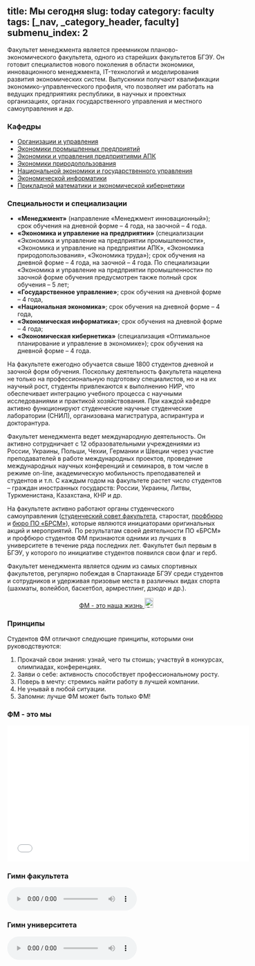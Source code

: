 title: Мы сегодня
slug: today
category: faculty
tags: [_nav, _category_header, faculty]
submenu_index: 2
---

Факультет менеджмента является преемником планово-экономического факультета, одного из старейших факультетов БГЭУ. Он готовит специалистов нового поколения в области экономики, инновационного менеджмента, IT-технологий и моделирования развития экономических систем. Выпускники получают квалификации экономико-управленческого профиля, что позволяет им работать на ведущих предприятиях республики, в научных и проектных организациях, органах государственного управления и местного самоуправления и др.

### Кафедры

- [Организации и управления](/departments/organization_and_management)
- [Экономики промышленных предприятий](/departments/industrial_economics)
- [Экономики и управления предприятиями АПК](/departments/agricultural_economics)
- [Экономики природопользования](/departments/environmental_economics)
- [Национальной экономики и государственного управления](/departments/national_economy)
- [Экономической информатики](/departments/economic_informatics)
- [Прикладной математики и экономической кибернетики](/departments/economic_cybernetics)

### Cпециальности и специализации

- __«Менеджмент»__ (направление «Менеджмент инновационный»); срок обучения на дневной форме – 4 года, на заочной – 4 года.
- __«Экономика и управление на предприятии»__ (специализации «Экономика и управление на предприятии промышленности», «Экономика и управление на предприятии АПК», «Экономика природопользования», «Экономика труда»); срок обучения на дневной форме – 4 года, на заочной – 4 года. По специализации «Экономика и управление на предприятии промышленности» по заочной форме обучения предусмотрен также полный срок обучения – 5 лет;
- __«Государственное управление»__; срок обучения на дневной форме – 4 года,
- __«Национальная экономика»__; срок обучения на дневной форме – 4 года,
- __«Экономическая информатика»__; срок обучения на дневной форме – 4 года;
- __«Экономическая кибернетика»__ (специализация «Оптимальное планирование и управление в экономике»); срок обучения на дневной форме – 4 года.

На факультете ежегодно обучается свыше 1800 студентов дневной и заочной форм обучения. Поскольку деятельность факультета нацелена не только на профессиональную подготовку специалистов, но и на их научный рост, студенты привлекаются к выполнению НИР, что обеспечивает интеграцию учебного процесса с научными исследованиями и практикой хозяйствования. При каждой кафедре активно функционируют студенческие научные студенческие лаборатории (СНИЛ), организована магистратура, аспирантура и докторантура.

Факультет менеджмента ведет международную деятельность. Он активно сотрудничает с 12 образовательными учреждениями из России, Украины, Польши, Чехии, Германии и Швеции через участие преподавателей в работе международных проектов, проведение международных научных конференций и семинаров, в том числе в режиме on-line, академическую мобильность преподавателей и студентов и т.п. С каждым годом на факультете растет число студентов – граждан иностранных государств: России, Украины, Литвы, Туркменистана, Казахстана, КНР и др.

На факультете активно работают органы студенческого самоуправления ([студенческий совет факультета](/student/council/), старостат, [профбюро](/student/professional_union/) и [бюро ПО «БРСМ»](/student/brsm/)), которые являются инициаторами оригинальных акций и мероприятий. По результатам своей деятельности ПО «БРСМ» и профбюро студентов ФМ признаются одними из лучших в университете в течение ряда последних лет. Факультет был первым в БГЭУ, у которого по инициативе студентов появился свои флаг и герб.

Факультет менеджмента является одним из самых спортивных факультетов, регулярно побеждая в Спартакиаде БГЭУ среди студентов и сотрудников и удерживая призовые места в различных видах спорта (шахматы, волейбол, баскетбол, армрестлинг, дзюдо и др.).

<center>
  <a href="/files/FM-prezent.pptx">
    ФМ - это наша жизнь
    <img src="/img/powerpoint_icon.png" alt="PDF Format" height="23" width="20">
  </a>
</center>

### Принципы

Студентов ФМ отличают следующие принципы, которыми они руководствуются:

1. Прокачай свои знания: узнай, чего ты стоишь; участвуй в конкурсах, олимпиадах, конференциях.
2. Заяви о себе: активность способствует профессиональному росту.
3. Поверь в мечту: стремись найти работу в лучшей компании.
4. Не унывай в любой ситуации.
5. Запомни: лучше ФМ может быть только ФМ!

### ФМ - это мы

<iframe width="560" height="315" src="//www.youtube.com/embed/ytqQabTNRRs" frameborder="0" allowfullscreen></iframe>

### Гимн факультета

<audio src="http://bseu.by/fm/files/fm2.mp3" preload="metadata" controls></audio>

### Гимн университета

<audio src="http://bseu.by/fm/files/fm.mp3" preload="metadata" controls></audio>
